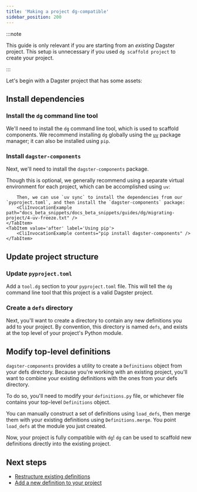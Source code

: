 ```yaml
---
title: 'Making a project dg-compatible'
sidebar_position: 200
---
```


:::note

This guide is only relevant if you are starting from an _existing_ Dagster project. This setup is unnecessary if you used `dg scaffold project` to create your project.

:::

Let's begin with a Dagster project that has some assets:

<CliInvocationExample path="docs_beta_snippets/docs_beta_snippets/guides/dg/migrating-project/1-tree.txt"  />

## Install dependencies

### Install the `dg` command line tool

We'll need to install the `dg` command line tool, which is used to scaffold components. We recommend installing `dg` globally using the [`uv`](https://docs.astral.sh/uv/getting-started/installation/) package manager; it can also be installed using `pip`.

<CliInvocationExample contents="uv tool install dagster-dg" />

### Install `dagster-components`

Next, we'll need to install the `dagster-components` package.

Though this is optional, we generally recommend using a separate virtual environment for each project, which can be accomplished using `uv`:

<Tabs>
    <TabItem value='before' label='Using uv virtual environment'>
        <CliInvocationExample path="docs_beta_snippets/docs_beta_snippets/guides/dg/migrating-project/3-uv-venv.txt" />

        Then, we can use `uv sync` to install the dependencies from our `pyproject.toml`, and then install the `dagster-components` package:
        <CliInvocationExample path="docs_beta_snippets/docs_beta_snippets/guides/dg/migrating-project/4-uv-freeze.txt" />
    </TabItem>
    <TabItem value='after' label='Using pip'>
        <CliInvocationExample contents="pip install dagster-components" />
    </TabItem>
</Tabs>

## Update project structure

### Update `pyproject.toml`

Add a `tool.dg` section to your `pyproject.toml` file. This will tell the `dg` command line tool that this project is a valid Dagster project.

<CodeExample path="docs_beta_snippets/docs_beta_snippets/guides/dg/migrating-project/2-pyproject.toml" language="toml" title="pyproject.toml" />


### Create a `defs` directory

Next, you'll want to create a directory to contain any new definitions you add to your project. By convention, this directory is named `defs`, and exists at the top level of your project's Python module.

<CliInvocationExample path="docs_beta_snippets/docs_beta_snippets/guides/dg/migrating-project/5-mkdir-defs.txt" />

## Modify top-level definitions

`dagster-components` provides a utility to create a `Definitions` object from your defs directory. Because you're working with an existing project, you'll want to combine your existing definitions with the ones from your defs directory.

To do so, you'll need to modify your `definitions.py` file, or whichever file contains your top-level `Definitions` object.

You can manually construct a set of definitions using `load_defs`, then merge them with your existing definitions using `Definitions.merge`. You point `load_defs` at the module you just created.

<Tabs>
    <TabItem value='before' label='Before'>
        <CodeExample path="docs_beta_snippets/docs_beta_snippets/guides/dg/migrating-project/6-initial-definitions.py" language="python" />
    </TabItem>
    <TabItem value='after' label='After'>
        <CodeExample path="docs_beta_snippets/docs_beta_snippets/guides/dg/migrating-project/7-updated-definitions.py" language="python" />
    </TabItem>
</Tabs>

Now, your project is fully compatible with `dg`! `dg` can be used to scaffold new definitions directly into the existing project.

## Next steps

- [Restructure existing definitions](migrating-definitions)
- [Add a new definition to your project](/guides/labs/dg/dagster-definitions)
